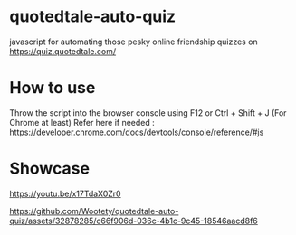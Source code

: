 # quotedtale-auto-quiz
javascript for automating those pesky online friendship quizzes on https://quiz.quotedtale.com/

# How to use
Throw the script into the browser console using F12 or Ctrl + Shift + J (For Chrome at least)
Refer here if needed : https://developer.chrome.com/docs/devtools/console/reference/#js

# Showcase
https://youtu.be/x17TdaX0Zr0


https://github.com/Wootety/quotedtale-auto-quiz/assets/32878285/c66f906d-036c-4b1c-9c45-18546aacd8f6

